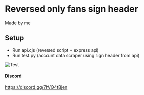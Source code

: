 # Reversed only fans sign header

Made by me

## Setup

- Run api.cjs (reversed script + express api)
- Run test.py (account data scraper using sign header from api)

![Test](https://cdn.discordapp.com/attachments/1131305780843388949/1173262106875920505/test.png)

#### Discord
https://discord.gg/7hVQ4tBjen

